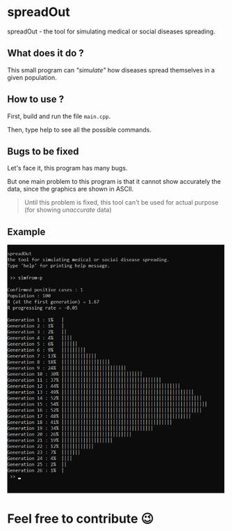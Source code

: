 # spreadOut
spreadOut - the tool for simulating medical or social diseases spreading.

## What does it do ?

This small program can *"simulate"* how diseases spread themselves in a given population.

## How to use ?

First, build and run the file `main.cpp`. 

Then, type help to see all the possible commands.

## Bugs to be fixed

Let's face it, this program has many bugs.

But one main problem to this program is that it cannot show accurately the data, since the graphics are shown in ASCII.

> Until this problem is fixed, this tool can't be used for actual purpose (for showing *unaccurate* data)
 
 

## Example

<img src="screen.png" width=500>




# Feel free to contribute 😉

